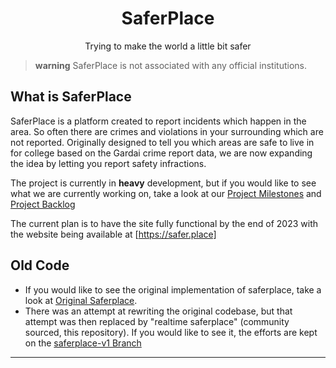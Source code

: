 <center>
  <hgroup>
    <h1>SaferPlace</h1>
    <p>
      Trying to make the world a little bit safer
    </p>
  </hgroup>
</center>

> **warning**
> SaferPlace is not associated with any official institutions.

## What is SaferPlace

SaferPlace is a platform created to report incidents which happen in the area. So often there are
crimes and violations in your surrounding which are not reported. Originally designed to tell you
which areas are safe to live in for college based on the Gardai crime report data, we are now
expanding the idea by letting you report safety infractions.

The project is currently in **heavy** development, but if you would like to see what we are
currently working on, take a look at our [Project Milestones] and [Project Backlog]

The current plan is to have the site fully functional by the end of 2023 with the website being
available at [https://safer.place]

## Old Code

- If you would like to see the original implementation of saferplace, take a look at
  [Original Saferplace].
- There was an attempt at rewriting the original codebase, but that attempt was then replaced by
  "realtime saferplace" (community sourced, this repository). If you would like to see it, the
  efforts are kept on the [saferplace-v1 Branch]


---


[Project Backlog]: https://github.com/orgs/SaferPlace/projects/2/
[Project Milestones]: https://github.com/SaferPlace/saferplace/milestones
[https://safer.place]: https://safer.place
[Original Saferplace]: https://github.com/saferplace/original
[saferplace-v1 Branch]: https://github.com/SaferPlace/saferplace/tree/saferplace-v1
